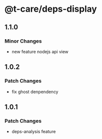 # @t-care/deps-display

## 1.1.0

### Minor Changes

- new feature nodejs api view

## 1.0.2

### Patch Changes

- fix ghost denpendency

## 1.0.1

### Patch Changes

- deps-analysis feature
